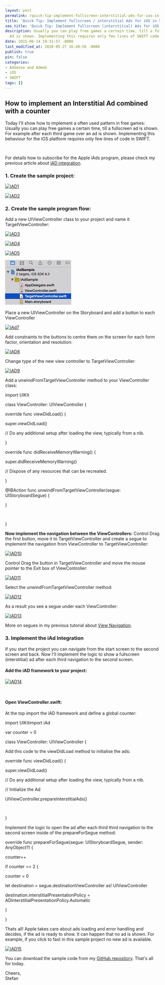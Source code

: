 ```yaml
---
layout: post
permalink: /quick-tip-implement-fullscreen-interstitial-ads-for-ios-in-swift/
title: 'Quick Tip: Implement fullscreen / interstitial Ads for iOS in SWIFT'
seo_title: 'Quick Tip: Implement fullscreen (interstitial) Ads for iOS in SWIFT'
description: Usually you can play free games a certain time, till a fullscreen / interstitial
  Ad is shown. Implementing this requires only few lines of SWIFT code.
date: 2015-06-14 19:31:57 -0000
last_modified_at: 2020-05-27 16:40:56 -0000
publish: true
pin: false
categories:
- AdSense and Admob
- iOS
- SWIFT
tags: []
---
```

## How to implement an Interstitial Ad combined with a counter

Today I'll show how to implement a often used pattern in free games: Usually you can play free games a certain time, till a fullscreen ad is shown. For example after each third game over an ad is shown. Implementing this behaviour for the iOS platform requires only few lines of code in SWIFT.

 

For details how to subscribe for the Apple iAds program, please check my previous article about [iAD integration](/how-to-implement-a-space-shooter-with-spritekit-and-swift-part-7-iad-integration).

### 1\. Create the sample project:

[![iAD1](/assets/wp-content/uploads/2015/06/iAD1-300x177.png)](/assets/wp-content/uploads/2015/06/iAD1.png)

[![iAD2](/assets/wp-content/uploads/2015/06/iAD2-300x177.png)](/assets/wp-content/uploads/2015/06/iAD2.png)

### 2\. Create the sample program flow:

Add a new UIViewController class to your project and name it TargetViewController:

[![iAD3](/assets/wp-content/uploads/2015/06/iAD3-1-300x125.jpg)](/assets/wp-content/uploads/2015/06/iAD3-1.jpg)

[![iAD4](/assets/wp-content/uploads/2015/06/iAD4-300x176.png)](/assets/wp-content/uploads/2015/06/iAD4.png)

[![iAD5](/assets/wp-content/uploads/2015/06/iAD5-300x178.png)](/assets/wp-content/uploads/2015/06/iAD5.png)

[![iAD6](/assets/wp-content/uploads/2015/06/iAD6-1.jpg)](/assets/wp-content/uploads/2015/06/iAD6-1.jpg)

Place a new UIViewController on the Storyboard and add a button to each ViewController

[![iAd7](/assets/wp-content/uploads/2015/06/iAd7-300x139.png)](/assets/wp-content/uploads/2015/06/iAd7.png)

Add constraints to the buttons to centre them on the screen for each form factor, orientation and resolution:

[![iAD8](/assets/wp-content/uploads/2015/06/iAD8-300x271.png)](/assets/wp-content/uploads/2015/06/iAD8.png)

Change type of the new view controller to TargetViewController:

[![iAD9](/assets/wp-content/uploads/2015/06/iAD9-300x59.png)](/assets/wp-content/uploads/2015/06/iAD9.png)

Add a unwindFromTargetViewController method to your ViewController class:

import UIKit

class ViewController: UIViewController {

override func viewDidLoad() {

super.viewDidLoad()

// Do any additional setup after loading the view, typically from a nib.

}

override func didReceiveMemoryWarning() {

super.didReceiveMemoryWarning()

// Dispose of any resources that can be recreated.

}

@IBAction func unwindFromTargetViewController(segue: UIStoryboardSegue) {

}

 

}

**Now implement the navigation between the ViewControllers:** Control Drag the first button, move it to TargetViewController and create a segue to implement the navigation from ViewController to TargetViewController:

[![iAD10](/assets/wp-content/uploads/2015/06/iAD10-300x143.png)](/assets/wp-content/uploads/2015/06/iAD10.png)

Control Drag the button in TargetViewController and move the mouse pointer to the Exit box of ViewController:

[![iAD11](/assets/wp-content/uploads/2015/06/iAD11-1-300x152.jpg)](/assets/wp-content/uploads/2015/06/iAD11-1.jpg)

Select the unwindFromTargetViewController method:

[![iAD12](/assets/wp-content/uploads/2015/06/iAD12-300x281.png)](/assets/wp-content/uploads/2015/06/iAD12.png)

As a result you see a segue under each ViewController:

[![iAD13](/assets/wp-content/uploads/2015/06/iAD13-285x300.png)](/assets/wp-content/uploads/2015/06/iAD13.png)

More on segues in my previous tutorial about [View Navigation](/howto-add-view-controllers-to-the-game-storyboard-and-use-segues-to-navigate-between-them).

### 3\. Implement the iAd Integration

If you start the project you can navigate from the start screen to the second screen and back. Now I'll implement the logic to show a fullscreen (interstitial) ad after each third navigation to the second screen.

#### Add the iAD framework to your project:

[![iAD14](/assets/wp-content/uploads/2015/06/iAD14-1-300x211.jpg)](/assets/wp-content/uploads/2015/06/iAD14-1.jpg)

 

#### Open ViewController.swift:

At the top import the iAD framework and define a global counter:

import UIKitimport iAd

var counter = 0

class ViewController: UIViewController {

Add this code to the viewDidLoad method to initialise the ads:

override func viewDidLoad() {

super.viewDidLoad()

// Do any additional setup after loading the view, typically from a nib.

// Initialize the Ad

UIViewController.prepareInterstitialAds()

 

}

Implement the logic to open the ad after each third third navigation to the second screen inside of the prepareForSegue method:

override func prepareForSegue(segue: UIStoryboardSegue, sender: AnyObject?) {

counter++

if counter == 2 {

counter = 0

let destination = segue.destinationViewController as! UIViewController

destination.interstitialPresentationPolicy = ADInterstitialPresentationPolicy.Automatic

}

}

Thats all! Apple takes care about ads loading and error handling and decides, if the ad is ready to show. It can happen that no ad is shown. For example, if you click to fast in this sample project no new ad is available.

[![iAD15](/assets/wp-content/uploads/2015/06/iAD15-1-169x300.jpg)](/assets/wp-content/uploads/2015/06/iAD15-1.jpg)

You can download the sample code from my [GitHub repository](https://github.com/stfnjstn/iAdSample). That's all for today.  
  
Cheers,  
Stefan
